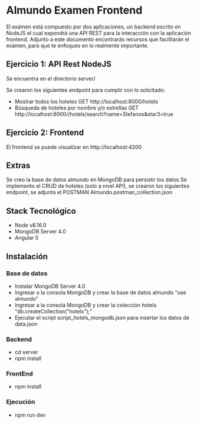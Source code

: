 # Almundo Examen Frontend
El exámen está compuesto por dos aplicaciones, un backend escrito en NodeJS el cual expondrá
una API REST para la interacción con la aplicación frontend.
Adjunto a este documento encontrarás recursos que facilitarán el exámen, para que te enfoques
en lo realmente importante.

## Ejercicio 1: API Rest NodeJS

Se encuentra en el directorio server/

Se crearon los siguientes endpoint para cumplir con lo solicitado:

- Mostrar todos los hoteles GET http://localhost:8000/hotels
- Búsqueda de hoteles por nombre y/o estrellas 
  GET http://localhost:8000//hotels/search?name=Stefanos&star3=true

## Ejercicio 2: Frontend

El frontend se puede visualizar en http://localhost:4200


## Extras

Se creo la base de datos almundo en MongoDB para persistir los datos
Se implemento el CRUD de hoteles (solo a nivel API), se crearon los siguientes endpoint, se adjunta el POSTMAN Almundo.postman_collection.json

## Stack Tecnológico
- Node v8.16.0
- MongoDB Server 4.0
- Angular 5

## Instalación

### Base de datos

- Instalar MongoDB Server 4.0
- Ingresar a la consola MongoDB y crear la base de datos almundo "use almundo"
- Ingresar a la consola MongoDB y crear la colección hotels "db.createCollection("hotels");"
- Ejecutar el script script_hotels_mongodb.json para insertar los datos de data.json

### Backend

- cd server
- npm install

### FrontEnd

- npm install

### Ejecución

- npm run dev






